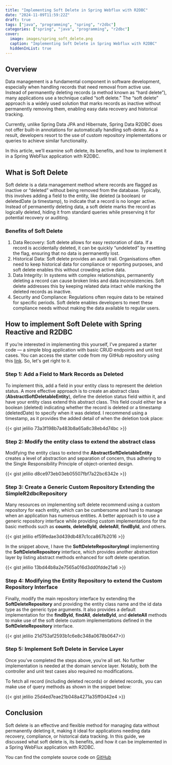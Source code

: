 ```yaml
---
title: "Implementing Soft Delete in Spring Webflux with R2DBC"
date: "2024-11-09T11:59:22Z"
draft: true
tags: ["java", "programming", "spring", "r2dbc"]
categories: ["spring", "java", "programming", "r2dbc"]
cover:
  image: images/spring_soft_delete.png
  caption: "Implementing Soft Delete in Spring Webflux with R2DBC"
  hiddenInList: true
---
```


## Overview

Data management is a fundamental component in software development, especially when handling records that need removal from active use. Instead of permanently deleting records (a method known as “hard delete”), many applications use a technique called “soft delete.” The “soft delete” approach is a widely used solution that marks records as inactive without permanently removing them, enabling easy data recovery and historical tracking.

Currently, unlike Spring Data JPA and Hibernate, Spring Data R2DBC does not offer built-in annotations for automatically handling soft-delete. As a result, developers resort to the use of custom repository implementations or queries to achieve similar functionality.

In this article, we’ll examine soft delete, its benefits, and how to implement it in a Spring WebFlux application with R2DBC.

## What is Soft Delete

Soft delete is a data management method where records are flagged as inactive or “deleted” without being removed from the database. Typically, this involves adding a field to the entity, like deleted (a boolean) or deletedDate (a timestamp), to indicate that a record is no longer active. Instead of permanently deleting data, a soft delete marks the record as logically deleted, hiding it from standard queries while preserving it for potential recovery or auditing.

### Benefits of Soft Delete

1. Data Recovery: Soft delete allows for easy restoration of data. If a record is accidentally deleted, it can be quickly “undeleted” by resetting the flag, ensuring that no data is permanently lost.
2. Historical Data: Soft delete provides an audit trail. Organisations often need to keep historical data for compliance or reporting purposes, and soft delete enables this without crowding active data.
3. Data Integrity: In systems with complex relationships, permanently deleting a record can cause broken links and data inconsistencies. Soft delete addresses this by keeping related data intact while marking the deleted records as inactive.
4. Security and Compliance: Regulations often require data to be retained for specific periods. Soft delete enables developers to meet these compliance needs without making the data available to regular users.

## How to implement Soft Delete with Spring Reactive and R2DBC

If you’re interested in implementing this yourself, I’ve prepared a starter code — a simple blog application with basic CRUD endpoints and unit test cases. You can access the starter code from my GitHub repository using this [link](https://github.com/jelilio/spring-webflux-blog/tree/starter). So, let's get right to it.

### Step 1: Add a Field to Mark Records as Deleted

To implement this, add a field in your entity class to represent the deletion status. A more effective approach is to create an abstract class (**AbstractSoftDeletableEntity**), define the deletion status field within it, and have your entity class extend this abstract class. This field could either be a boolean (deleted) indicating whether the record is deleted or a timestamp (deletedDate) to specify when it was deleted. I recommend using a timestamp, as it provides the added detail of when the deletion took place:

{{< gist jelilio 73a3f198b7a483b8a65a8c38eb4d74bc >}}

### Step 2: Modify the entity class to extend the abstract class

Modifying the entity class to extend the **AbstractSoftDeletableEntity** creates a level of abstraction and separation of concern, thus adhering to the Single Responsibility Principle of object-oriented design.

{{< gist jelilio d8ce973eb03eb05507fbf7a22bc6342e >}}

### Step 3: Create a Generic Custom Repository Extending the SimpleR2dbcRepository

Many resources on implementing soft delete recommend using a custom repository for each entity, which can be cumbersome and hard to manage when an application has numerous entities. A better approach is to use a generic repository interface while providing custom implementations for the basic methods such as **counts**, **deleteById**, **deleteAll**, **findById**, and others.

{{< gist jelilio ef59fedae3d439db487c1cca867b2016 >}}

In the snippet above, I have the **SoftDeleteRepositoryImpl** implementing the **SoftDeleteRepository** interface, which provides another abstraction layer by listing abstract methods enhanced for soft delete operation.

{{< gist jelilio 13bd44b8a2e7565a016d3dd0fdde21a6 >}}

### Step 4: Modifying the Entity Repository to extend the Custom Repository Interface

Finally, modify the main repository interface by extending the **SoftDeleteRepository** and providing the entity class name and the id data type as the generic type arguments. It also provides a default implementation for the **findById**, **findAll**, **deleteById**, and **deleteAll** methods to make use of the soft delete custom implementations defined in the **SoftDeleteRepository** interface.

{{< gist jelilio 21d753af2593b1c6e8c348a0678b0647>}}

### Step 5: Implement Soft Delete in Service Layer

Once you’ve completed the steps above, you’re all set. No further implementation is needed at the domain service layer. Notably, both the controller and unit test cases also required no modifications.

To fetch all record (including deleted records) or deleted records, you can make use of query methods as shown in the snippet below:

{{< gist jelilio 25d4ed7eae21b048a4271a35ff0d42e4 >}}

## Conclusion

Soft delete is an effective and flexible method for managing data without permanently deleting it, making it ideal for applications needing data recovery, compliance, or historical data tracking. In this guide, we discussed what soft delete is, its benefits, and how it can be implemented in a Spring WebFlux application with R2DBC.

You can find the complete source code on [GitHub](https://github.com/jelilio/spring-webflux-blog)
